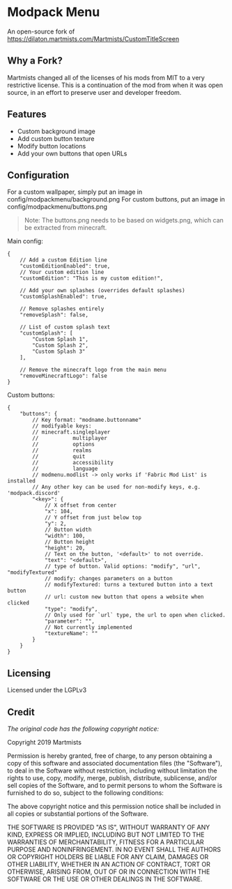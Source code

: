 # Modpack Menu

An open-source fork of https://dilaton.martmists.com/Martmists/CustomTitleScreen

## Why a Fork?

Martmists changed all of the licenses of his mods from MIT to a very restrictive license. This is a continuation of the mod from when it was open source, in an effort to preserve user and developer freedom.


## Features

* Custom background image
* Add custom button texture
* Modify button locations
* Add your own buttons that open URLs


## Configuration

For a custom wallpaper, simply put an image in config/modpackmenu/background.png
For custom buttons, put an image in config/modpackmenu/buttons.png
> Note: The buttons.png needs to be based on widgets.png, which can be extracted from minecraft.

Main config:
```json5
{
    // Add a custom Edition line
    "customEditionEnabled": true,
    // Your custom edition line
    "customEdition": "This is my custom edition!",
    
    // Add your own splashes (overrides default splashes)
    "customSplashEnabled": true,
    
    // Remove splashes entirely
    "removeSplash": false,
    
    // List of custom splash text
    "customSplash": [
        "Custom Splash 1",
        "Custom Splash 2",
        "Custom Splash 3"
    ],
    
    // Remove the minecraft logo from the main menu
    "removeMinecraftLogo": false
}
```
Custom buttons:
```json5
{
    "buttons": {
        // Key format: "modname.buttonname"
        // modifyable keys:
        // minecraft.singleplayer
        //           multiplayer
        //           options
        //           realms
        //           quit
        //           accessibility
        //           language
        // modmenu.modlist -> only works if 'Fabric Mod List' is installed
        // Any other key can be used for non-modify keys, e.g. 'modpack.discord'
        "<key>": {
            // X offset from center
            "x": 104,
            // Y offset from just below top
            "y": 2,
            // Button width
            "width": 100,
            // Button height
            "height": 20,
            // Text on the button, '<default>' to not override.
            "text": "<default>",
            // type of button. Valid options: "modify", "url", "modifyTextured"
            // modify: changes parameters on a button
            // modifyTextured: turns a textured button into a text button
            // url: custom new button that opens a website when clicked
            "type": "modify",
            // Only used for `url` type, the url to open when clicked.
            "parameter": "",
            // Not currently implemented
            "textureName": ""
        }
    }
}
```

## Licensing

Licensed under the LGPLv3


## Credit

*The original code has the following copyright notice:*

Copyright 2019 Martmists

Permission is hereby granted, free of charge, to any person obtaining a copy of this software and associated documentation files (the "Software"), to deal in the Software without restriction, including without limitation the rights to use, copy, modify, merge, publish, distribute, sublicense, and/or sell copies of the Software, and to permit persons to whom the Software is furnished to do so, subject to the following conditions:

The above copyright notice and this permission notice shall be included in all copies or substantial portions of the Software.

THE SOFTWARE IS PROVIDED "AS IS", WITHOUT WARRANTY OF ANY KIND, EXPRESS OR IMPLIED, INCLUDING BUT NOT LIMITED TO THE WARRANTIES OF MERCHANTABILITY, FITNESS FOR A PARTICULAR PURPOSE AND NONINFRINGEMENT. IN NO EVENT SHALL THE AUTHORS OR COPYRIGHT HOLDERS BE LIABLE FOR ANY CLAIM, DAMAGES OR OTHER LIABILITY, WHETHER IN AN ACTION OF CONTRACT, TORT OR OTHERWISE, ARISING FROM, OUT OF OR IN CONNECTION WITH THE SOFTWARE OR THE USE OR OTHER DEALINGS IN THE SOFTWARE.

